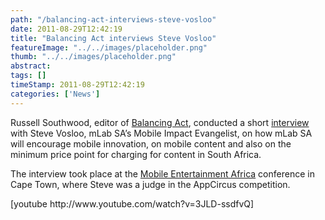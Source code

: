 ```yaml
---
path: "/balancing-act-interviews-steve-vosloo" 
date: 2011-08-29T12:42:19 
title: "Balancing Act interviews Steve Vosloo" 
featureImage: "../../images/placeholder.png" 
thumb: "../../images/placeholder.png" 
abstract:  
tags: [] 
timeStamp: 2011-08-29T12:42:19 
categories: ['News'] 
---
```


<p>Russell Southwood, editor of <a href="http://www.balancingact-africa.com/">Balancing Act</a>, conducted a short <a href="http://youtu.be/3JLD-ssdfvQ">interview</a> with Steve Vosloo, mLab SA&#8217;s Mobile Impact Evangelist, on how mLab SA will encourage mobile innovation, on mobile content and also on the minimum price point for charging for content in South Africa.</p>
<p>The interview took place at the <a href="http://entertainment-africa.com/wp/">Mobile Entertainment Africa</a> conference in Cape Town, where Steve was a judge in the AppCircus competition.</p>
<p>[youtube http://www.youtube.com/watch?v=3JLD-ssdfvQ]</p>
